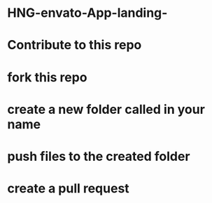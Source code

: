 # HNG-envato-App-landing-
# Contribute to this repo
# fork this repo
# create a new folder called in your name
# push files to the created folder
# create a pull request
